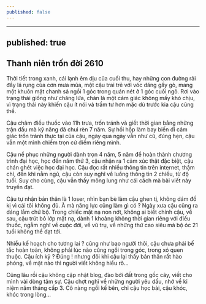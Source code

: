 ```yaml
---
published: false
---
```

---
published: true
---

## Thanh niên trốn đời 2610

Thời tiết trong xanh, cái lạnh êm dịu của cuối thu, hay những con đường rải đầy lá rụng của cơn mưa mùa, một cậu trai trẻ với vóc dáng gầy gò, mang một khuôn mặt chanh sả ngồi 1 góc trong quán nét ở 1 góc cuối ngõ. Rơi vào trạng thái giống như chăng lứa, chán là một cảm giác không mấy khó chịu, vì trạng thái này khiến cậu ít nói và trầm tư hơn mặc dù trước kia cậu cũng thế.

Cậu châm điếu thuốc vào 11h trưa, trốn tránh và giết thời gian bằng những trận đấu mà kỹ năng đã chui rèn 7 năm. Sự hồi hộp làm bay biến đi cảm giác trốn tránh thực tại của cậu, ngày qua ngày vẫn như cũ, đúng hẹn, cậu vẫn một mình chiếm trọn cứ điểm riêng mình.

Cậu nể phục những người dành trọn 4 năm, 5 năm để hoàn thành chương trình đại học, học đến năm thứ 3, cậu nhận ra 1 cảm xúc thật đặc biệt, cậu chán ghét việc học đại học. Cậu đọc rất nhiều thông tin trên internet, thậm chí, đến khi nằm ngủ, cậu còn suy nghĩ về luồng thông tin 2 chiều, từ độ tuổi. Suy cho cùng, cậu vẫn thấy mông lung như cái cách mà bài viết này truyền đạt.

Cậu tự nhận bản thân là 1 loser, nhìn bạn bè làm cậu ghen tị, không dám đố kị vì cái tôi không đủ. À mà năng lực cũng làm gì có ? Ngày xưa cậu cũng ra dáng lắm chứ bộ. Trong chiếc mặt nạ non nớt, không ai biết chính cậu, về sau, cậu trút bỏ lớp mặt nạ, dành 1 khoảng không thời gian riêng với điếu thuốc, ngẫm nghĩ về cuộc đời, về vũ trụ, về những thứ cao siêu mà bộ óc 21 tuổi không thể đạt tới.

Nhiều kế hoạch cho tương lai ? cũng như bao người thôi, cậu chưa phải bế tắc hoàn toàn, không phải lúc nào cũng ngồi trong góc, trong xó quen thuộc. Cậu ích kỷ ? Đúng ! nhưng đôi khi cậu lại thấy bản thân rất hào phóng, về mặt nào thì người viết không hiểu rõ...

Cũng lâu rồi cậu không cập nhật blog, đào bới đất trong gốc cây, viết cho mình vài dòng tâm sự. Cậu chợt nghĩ về những người yêu dấu, nhớ về kỉ niệm năm tháng cấp 3. Cô nàng ngồi kế bên, chỉ cậu học bài, cậu khóc, khóc trong lòng...

